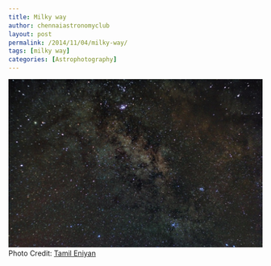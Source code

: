 ```yaml
---
title: Milky way
author: chennaiastronomyclub
layout: post
permalink: /2014/11/04/milky-way/
tags: [milky way]
categories: [Astrophotography]
---
```


![Milky way](/img/milky.jpg)
<span class="image-credit">Photo Credit: <a href="https://www.facebook.com/eniyan7">Tamil Eniyan</a></span>